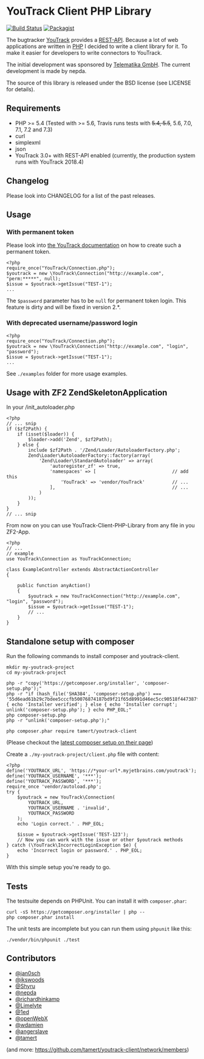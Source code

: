 YouTrack Client PHP Library
===========================
[![Build Status](https://travis-ci.org/tamert/youtrack-client.svg?branch=master)](https://travis-ci.org/tamert/youtrack-client)
[![Packagist](https://img.shields.io/packagist/v/tamert/youtrack-client.svg)](https://packagist.org/packages/tamert/youtrack-client)

The bugtracker [YouTrack](http://www.jetbrains.com/youtrack/) provides a
[REST-API](https://www.jetbrains.com/help/youtrack/incloud/YouTrack-REST-API-Reference.html).
Because a lot of web applications are written in [PHP](http://php.net) I decided to write a client library for it.
To make it easier for developers to write connectors to YouTrack.

The initial development was sponsored by [Telematika GmbH](http://www.telematika.de).
The current development is made by nepda.

The source of this library is released under the BSD license (see LICENSE for details).

## Requirements

* PHP >= 5.4 (Tested with >= 5.6, Travis runs tests with ~~5.4, 5.5~~, 5.6, 7.0, 7.1, 7.2 and 7.3)
* curl
* simplexml
* json
* YouTrack 3.0+ with REST-API enabled (currently, the production system runs with YouTrack 2018.4)

## Changelog

Please look into CHANGELOG for a list of the past releases.

## Usage

### With permanent token

Please look into
[the YouTrack documentation](https://www.jetbrains.com/help/youtrack/incloud/Log-in-to-YouTrack.html) on how
to create such a permanent token.

    <?php
    require_once("YouTrack/Connection.php");
    $youtrack = new \YouTrack\Connection("http://example.com", "perm:*****", null);
    $issue = $youtrack->getIssue("TEST-1");
    ...

The `$password` parameter has to be `null` for permanent token login. This feature is dirty and will be fixed in version
2.*.

### With deprecated username/password login

    <?php
    require_once("YouTrack/Connection.php");
    $youtrack = new \YouTrack\Connection("http://example.com", "login", "password");
    $issue = $youtrack->getIssue("TEST-1");
    ...

See `./examples` folder for more usage examples.

## Usage with ZF2 ZendSkeletonApplication

In your /init_autoloader.php

    <?php
    // ... snip
    if ($zf2Path) {
        if (isset($loader)) {
            $loader->add('Zend', $zf2Path);
        } else {
            include $zf2Path . '/Zend/Loader/AutoloaderFactory.php';
            Zend\Loader\AutoloaderFactory::factory(array(
                'Zend\Loader\StandardAutoloader' => array(
                    'autoregister_zf' => true,
                    'namespaces' => [                            // add this
                        'YouTrack' => 'vendor/YouTrack'          // ...
                    ],                                           // ...
                )
            ));
        }
    }
    // ... snip

From now on you can use YouTrack-Client-PHP-Library from any file in you ZF2-App.

    <?php
    // ...
    // example
    use YouTrack\Connection as YouTrackConnection;

    class ExampleController extends AbstractActionController
    {

        public function anyAction()
        {
            $youtrack = new YouTrackConnection("http://example.com", "login", "password");
            $issue = $youtrack->getIssue("TEST-1");
            // ...
        }
    }

## Standalone setup with composer

Run the following commands to install composer and youtrack-client.

    mkdir my-youtrack-project
    cd my-youtrack-project

    php -r "copy('https://getcomposer.org/installer', 'composer-setup.php');"
    php -r "if (hash_file('SHA384', 'composer-setup.php') === '55d6ead61b29c7bdee5cccfb50076874187bd9f21f65d8991d46ec5cc90518f447387fb9f76ebae1fbbacf329e583e30') { echo 'Installer verified'; } else { echo 'Installer corrupt'; unlink('composer-setup.php'); } echo PHP_EOL;"
    php composer-setup.php
    php -r "unlink('composer-setup.php');"
    
    php composer.phar require tamert/youtrack-client
    
(Please checkout the [latest composer setup on their page](https://getcomposer.org/download/))

Create a `./my-youtrack-project/client.php` file with content:

    <?php
    define('YOUTRACK_URL', 'https://*your-url*.myjetbrains.com/youtrack');
    define('YOUTRACK_USERNAME', '***');
    define('YOUTRACK_PASSWORD', '***');
    require_once 'vendor/autoload.php';
    try {
        $youtrack = new YouTrack\Connection(
            YOUTRACK_URL,
            YOUTRACK_USERNAME . 'invalid',
            YOUTRACK_PASSWORD
        );
        echo 'Login correct.' . PHP_EOL;
        
        $issue = $youtrack->getIssue('TEST-123');
        // Now you can work with the issue or other $youtrack methods
    } catch (\YouTrack\IncorrectLoginException $e) {
        echo 'Incorrect login or password.' . PHP_EOL;
    }

With this simple setup you're ready to go.

## Tests

The testsuite depends on PHPUnit. You can install it with `composer.phar`:

    curl -sS https://getcomposer.org/installer | php --
    php composer.phar install


The unit tests are incomplete but you can run them using `phpunit` like this:

    ./vendor/bin/phpunit ./test


## Contributors

* [@jan0sch](https://github.com/jan0sch)
* [@jkswoods](https://github.com/jkswoods)
* [@Shyru](https://github.com/Shyru)
* [@nepda](https://github.com/nepda)
* [@richardhinkamp](https://github.com/richardhinkamp)
* [@Limelyte](https://github.com/Limelyte)
* [@1ed](https://github.com/1ed)
* [@openWebX](https://github.com/openWebX)
* [@wdamien](https://github.com/wdamien)
* [@angerslave](https://github.com/Angerslave)
* [@tamert](https://github.com/tamert)

(and more: https://github.com/tamert/youtrack-client/network/members)
